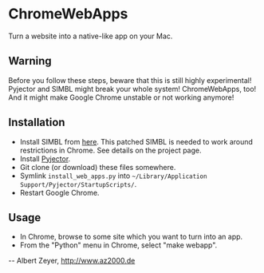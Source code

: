 ChromeWebApps
=============

Turn a website into a native-like app on your Mac.

Warning
-------

Before you follow these steps, beware that this is still highly experimental! Pyjector and SIMBL might break your whole system! ChromeWebApps, too! And it might make Google Chrome unstable or not working anymore!

Installation
------------
* Install SIMBL from [here](https://github.com/albertz/simbl). This patched SIMBL is needed to work around restrictions in Chrome. See details on the project page.
* Install [Pyjector](https://github.com/albertz/Pyjector).
* Git clone (or download) these files somewhere.
* Symlink `install_web_apps.py` into `~/Library/Application Support/Pyjector/StartupScripts/`.
* Restart Google Chrome.

Usage
-----

* In Chrome, browse to some site which you want to turn into an app.
* From the "Python" menu in Chrome, select "make webapp".

-- Albert Zeyer, <http://www.az2000.de>

